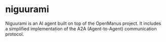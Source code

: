 # niguurami
Niguurami is an AI agent built on top of the OpenManus project. It includes a simplified implementation of the A2A (Agent-to-Agent) communication protocol.
